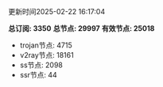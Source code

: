 更新时间2025-02-22 16:17:04

**总订阅: 3350**
**总节点: 29997**
**有效节点: 25018**
- trojan节点: 4715
- v2ray节点: 18161
- ss节点: 2098
- ssr节点: 44
